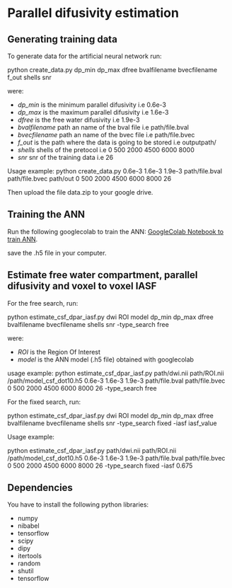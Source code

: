 # Parallel difusivity estimation

## Generating training data

To generate data for the artificial neural network run: 

python create_data.py dp_min dp_max dfree bvalfilename bvecfilename f_out shells snr

were: 
* *dp_min* is the minimum parallel difusivity i.e 0.6e-3
* *dp_max* is the maximum parallel difusivity i.e 1.6e-3
* *dfree* is the free water difusivity  i.e 1.9e-3
* *bvalfilename* path an name of the bval file i.e path/file.bval
* *bvecfilename* path an name of the bvec file i.e path/file.bvec
* *f_out* is the path where the data is going to be stored i.e outputpath/
* *shells* shells of the pretocol i.e 0 500 2000 4500 6000 8000
* *snr* snr of the training data i.e 26

Usage example: 
python create_data.py 0.6e-3 1.6e-3 1.9e-3 path/file.bval path/file.bvec  path/out 0 500 2000 4500 6000 8000 26

Then upload the file data.zip to your google drive. 

## Training the ANN
Run the following googlecolab to train the ANN: [GoogleColab Notebook to train ANN](https://colab.research.google.com/drive/1HV0k8xS-tnIDxbd4ag34kqv4M6i5bTnG?usp=sharing).

save the .h5 file in your computer. 

## Estimate free water compartment, parallel difusivity and voxel to voxel IASF
For the free search, run: 

python estimate_csf_dpar_iasf.py dwi ROI model dp_min dp_max dfree bvalfilename bvecfilename  shells snr -type_search free


were: 
* *ROI* is the Region Of Interest 
* *model* is the ANN model (.h5 file) obtained with googlecolab

usage example: 
python estimate_csf_dpar_iasf.py path/dwi.nii path/ROI.nii /path/model_csf_dot10.h5 0.6e-3 1.6e-3 1.9e-3 path/file.bval path/file.bvec  0 500 2000 4500 6000 8000 26 -type_search free

For the fixed search, run: 

python estimate_csf_dpar_iasf.py dwi ROI model dp_min dp_max dfree bvalfilename bvecfilename  shells snr -type_search fixed -iasf iasf_value


Usage example: 

python estimate_csf_dpar_iasf.py path/dwi.nii path/ROI.nii /path/model_csf_dot10.h5 0.6e-3 1.6e-3 1.9e-3 path/file.bval path/file.bvec  0 500 2000 4500 6000 8000 26 -type_search fixed -iasf 0.675


## Dependencies 
You have to install the following python libraries: 
* numpy
* nibabel
* tensorflow
* scipy
* dipy
* itertools
* random 
* shutil 
* tensorflow


